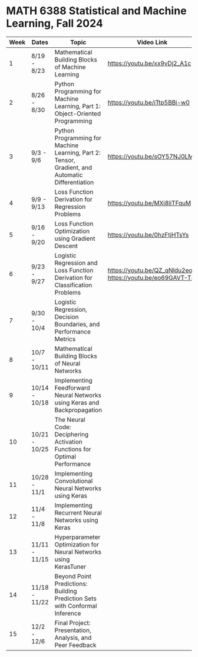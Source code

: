 # MATH 6388 Statistical and Machine Learning, Fall 2024

| Week | Dates        | Topic                         | Video Link                 |
|------|-------------|-------------------------------|----------------------------|
| 1    | 8/19 - 8/23 | Mathematical Building Blocks of Machine Learning         |   https://youtu.be/xx9vDj2_A1c    |
| 2    | 8/26 - 8/30 | Python Programming for Machine Learning, Part 1: Object-Oriented Programming     |   https://youtu.be/iTtp5BBi-w0       |
| 3    | 9/3 - 9/6 |  Python Programming for Machine Learning, Part 2: Tensor, Gradient, and Automatic Differentiation          | https://youtu.be/sOY57NJ0LMs|
| 4    | 9/9 - 9/13 | Loss Function Derivation for Regression Problems |    https://youtu.be/MXi8liTFquM |
| 5    | 9/16 - 9/20 | Loss Function Optimization using Gradient Descent   |  https://youtu.be/0hzFtjHTsYs    |
| 6    | 9/23 - 9/27 | Logistic Regression and Loss Function Derivation for Classification Problems   |  https://youtu.be/QZ_qNldu2eo  https://youtu.be/eo69GAVT-T4     |
| 7    | 9/30 - 10/4  | Logistic Regression, Decision Boundaries, and Performance Metrics |    |
| 8    | 10/7 - 10/11 | Mathematical Building Blocks of Neural Networks |    |
| 9    | 10/14 - 10/18 | Implementing Feedforward Neural Networks using Keras and Backpropagation  |      |
| 10   | 10/21 - 10/25 | The Neural Code: Deciphering Activation Functions for Optimal Performance  |    |
| 11   | 10/28 - 11/1 | Implementing Convolutional Neural Networks using Keras |    |
| 12   | 11/4 - 11/8 | Implementing Recurrent Neural Networks using Keras |      |
| 13   | 11/11 - 11/15 | Hyperparameter Optimization for Neural Networks using KerasTuner |   |
| 14   | 11/18 - 11/22 |  Beyond Point Predictions: Building Prediction Sets with Conformal Inference |     | 
| 15   | 12/2 - 12/6  | Final Project: Presentation, Analysis, and Peer Feedback |     |


